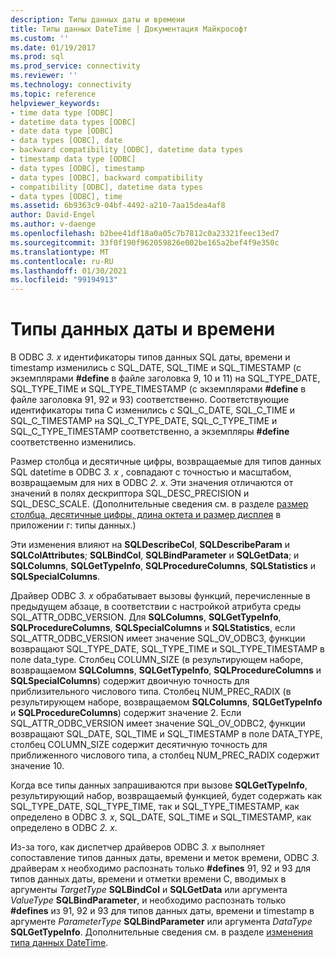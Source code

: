 ```yaml
---
description: Типы данных даты и времени
title: Типы данных DateTime | Документация Майкрософт
ms.custom: ''
ms.date: 01/19/2017
ms.prod: sql
ms.prod_service: connectivity
ms.reviewer: ''
ms.technology: connectivity
ms.topic: reference
helpviewer_keywords:
- time data type [ODBC]
- datetime data types [ODBC]
- date data type [ODBC]
- data types [ODBC], date
- backward compatibility [ODBC], datetime data types
- timestamp data type [ODBC]
- data types [ODBC], timestamp
- data types [ODBC], backward compatibility
- compatibility [ODBC], datetime data types
- data types [ODBC], time
ms.assetid: 6b9363c9-04bf-4492-a210-7aa15dea4af8
author: David-Engel
ms.author: v-daenge
ms.openlocfilehash: b2bee41df18a0a05c7b7812c0a23321feec13ed7
ms.sourcegitcommit: 33f0f190f962059826e002be165a2bef4f9e350c
ms.translationtype: MT
ms.contentlocale: ru-RU
ms.lasthandoff: 01/30/2021
ms.locfileid: "99194913"
---
```

# <a name="datetime-data-types"></a>Типы данных даты и времени
В ODBC *3. x* идентификаторы типов данных SQL даты, времени и timestamp изменились с SQL_DATE, SQL_TIME и SQL_TIMESTAMP (с экземплярами **#define** в файле заголовка 9, 10 и 11) на SQL_TYPE_DATE, SQL_TYPE_TIME и SQL_TYPE_TIMESTAMP (с экземплярами **#define** в файле заголовка 91, 92 и 93) соответственно. Соответствующие идентификаторы типа C изменились с SQL_C_DATE, SQL_C_TIME и SQL_C_TIMESTAMP на SQL_C_TYPE_DATE, SQL_C_TYPE_TIME и SQL_C_TYPE_TIMESTAMP соответственно, а экземпляры **#define** соответственно изменились.  
  
 Размер столбца и десятичные цифры, возвращаемые для типов данных SQL datetime в ODBC *3. x* , совпадают с точностью и масштабом, возвращаемым для них в ODBC *2. x*. Эти значения отличаются от значений в полях дескриптора SQL_DESC_PRECISION и SQL_DESC_SCALE. (Дополнительные сведения см. в разделе [размер столбца, десятичные цифры, длина октета и размер дисплея](../../../odbc/reference/appendixes/column-size-decimal-digits-transfer-octet-length-and-display-size.md) в приложении г: типы данных.)  
  
 Эти изменения влияют на **SQLDescribeCol**, **SQLDescribeParam** и **SQLColAttributes**; **SQLBindCol**, **SQLBindParameter** и **SQLGetData**; и **SQLColumns**, **SQLGetTypeInfo**, **SQLProcedureColumns**, **SQLStatistics** и **SQLSpecialColumns**.  
  
 Драйвер ODBC *3. x* обрабатывает вызовы функций, перечисленные в предыдущем абзаце, в соответствии с настройкой атрибута среды SQL_ATTR_ODBC_VERSION. Для **SQLColumns**, **SQLGetTypeInfo**, **SQLProcedureColumns**, **SQLSpecialColumns** и **SQLStatistics**, если SQL_ATTR_ODBC_VERSION имеет значение SQL_OV_ODBC3, функции возвращают SQL_TYPE_DATE, SQL_TYPE_TIME и SQL_TYPE_TIMESTAMP в поле data_type. Столбец COLUMN_SIZE (в результирующем наборе, возвращаемом **SQLColumns**, **SQLGetTypeInfo**, **SQLProcedureColumns** и **SQLSpecialColumns**) содержит двоичную точность для приблизительного числового типа. Столбец NUM_PREC_RADIX (в результирующем наборе, возвращаемом **SQLColumns**, **SQLGetTypeInfo** и **SQLProcedureColumns**) содержит значение 2. Если SQL_ATTR_ODBC_VERSION имеет значение SQL_OV_ODBC2, функции возвращают SQL_DATE, SQL_TIME и SQL_TIMESTAMP в поле DATA_TYPE, столбец COLUMN_SIZE содержит десятичную точность для приближенного числового типа, а столбец NUM_PREC_RADIX содержит значение 10.  
  
 Когда все типы данных запрашиваются при вызове **SQLGetTypeInfo**, результирующий набор, возвращаемый функцией, будет содержать как SQL_TYPE_DATE, SQL_TYPE_TIME, так и SQL_TYPE_TIMESTAMP, как определено в ODBC *3. x*, SQL_DATE, SQL_TIME и SQL_TIMESTAMP, как определено в ODBC *2. x*.  
  
 Из-за того, как диспетчер драйверов ODBC *3. x* выполняет сопоставление типов данных даты, времени и меток времени, ODBC *3.* драйверам x необходимо распознать только **#defines** 91, 92 и 93 для типов данных даты, времени и отметки времени C, вводимых в аргументы *TargetType* **SQLBindCol** и **SQLGetData** или аргумента *ValueType* **SQLBindParameter**, и необходимо распознать только **#defines** из 91, 92 и 93 для типов данных даты, времени и timestamp в аргументе *ParameterType* **SQLBindParameter** или аргумента *DataType* **SQLGetTypeInfo**. Дополнительные сведения см. в разделе [изменения типа данных DateTime](../../../odbc/reference/develop-app/datetime-data-type-changes.md).
